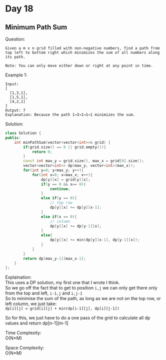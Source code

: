 # Day 18

## Minimum Path Sum

Question:  
```
Given a m x n grid filled with non-negative numbers, find a path from top left to bottom right which minimizes the sum of all numbers along its path.

Note: You can only move either down or right at any point in time.
```

Example 1:  
```
Input:
[
  [1,3,1],
  [1,5,1],
  [4,2,1]
]
Output: 7
Explanation: Because the path 1→3→1→1→1 minimizes the sum.
```


Solution: 

```cpp
class Solution {
public:
    int minPathSum(vector<vector<int>>& grid) {
        if(grid.size() == 0 || grid.empty()){
            return 0;
        }
        const int max_y = grid.size(), max_x = grid[0].size();
        vector<vector<int>> dp(max_y, vector<int>(max_x));
        for(int y=0; y<max_y; y++){
            for(int x=0; x<max_x; x++){
                dp[y][x] = grid[y][x];
                if(y == 0 && x== 0){
                    continue;           
                }
                else if(y == 0){
                    // top row
                    dp[y][x] += dp[y][x-1];
                }
                else if(x == 0){
                    // column
                    dp[y][x] += dp[y-1][x];
                }
                else{
                    dp[y][x] += min(dp[y][x-1], dp[y-1][x]);
                }
            }
        }
        return dp[max_y-1][max_x-1];
    }
};
```

Explaination:  
This uses a DP solution, my first one that I wrote I think.  
So we go off the fact that to get to position `i,j` we can only get there only from the top and left, `i-1,j` and `i,j-1`  
So to minimise the sum of the path, as long as we are not on the top row, or left column, we just take:  
`dp[i][j] = grid[i][j] + min(dp[i-1][j], dp[i][j-1])`

So for this, we just have to do a one pass of the grid to calculate all dp values and return dp[n-1][m-1]

Time Complexity:  
O(N*M)

Space Complexity:  
O(N*M)
